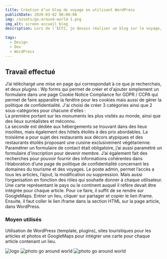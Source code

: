 ```yaml
---
title: Création d’un blog de voyage en utilisant WordPress
publishDate: 2020-03-02 00:00:00
img: /assets/go-around-world-1.png
img_alt: screen accueil blog
description: Lors de l’ECF2, je devais réaliser un blog sur le voyage, en utilisant le CMS WordPress.

tags:
  - Design
  - Dev
  - WordPress
---
```


## Travail effectué

> 
J’ai téléchargé une mise en page qui correspondait à ce que je recherchais, et deux plugins :
Wp forms  qui permet de créer et d'ajouter simplement un formulaire dans une page 
Cookie Notice Compliance for GDPR / CCPA qui permet de faire apparaître la fenêtre pour les cookies mais aussi de gérer la politique de confidentialité.
J'ai choisi de créer 3 catégories ainsi que 2 sous-catégories pour chacune d'elles : 
<br>La première portant sur les monuments les plus visités au monde, ainsi que des lieux surréalistes et méconnu. 
<br>La seconde est dédiée aux hébergements se trouvant dans des lieux insolites, mais également des hôtels étoilés à des prix abordables. 
La troisième a pour sujet des restaurants aux décors atypiques et des restaurants étoilés proposant une cuisine exclusivement végétarienne. 
Paramétrer un formulaire de contact était obligatoire, j’ai aussi paramétré un formulaire d'inscription pour devenir membre. J’ai également fait des recherches pour pouvoir fournir des informations cohérentes dans l’élaboration d’une page de politique de confidentialité concernant les domaines du tourisme et des voyages.
Le poste admin, permet l’accès a tous les articles, l’ajout, la modification ou suppression. Mais aussi l’organisation en fonction des rôles qui souhaite donner à chaque utilisateur. 
Une carte représentant le pays ou le continent auquel il réfère devait être intégrée pour chaque article. 
Pour ce faire, il suffit de se rendre sur GoogleMaps. Entrer un lieu, cliquer sur partager et copier le lien iframe. 
Ensuite, il faut coller le lien iframe dans la section HTML sur la page article, dans WordPress.

### Moyen utilisés

Utilisation de WordPress (template, plugins), sites touristiques pour les articles et photos et GoogleMaps pour intégrer une carte pour chaque article contenant un lieu.

![logo](/assets/logo.png)
![photo go around world](/assets/go-around-world-2.png)
![photo go around world](/assets/go-around-world-3.png)
